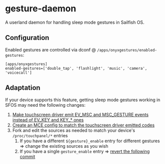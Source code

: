 # gesture-daemon
A userland daemon for handling sleep mode gestures in Sailfish OS.

## Configuration
Enabled gestures are controlled via dconf @ `/apps/onyxgestures/enabled-gestures`:
```
[apps/onyxgestures]
enabled-gestures=['double_tap', 'flashlight', 'music', 'camera', 'voicecall']
```

## Adaptation
If your device supports this feature, getting sleep mode gestures working in SFOS may need the following changes:

1. [Make touchscreen driver emit EV_MSC and MSC_GESTURE events instead of EV_KEY and KEY_* ones](https://github.com/sailfishos-oneplus5/android_kernel_oneplus_msm8998/commit/93690764d52358007b2312e48fd9b38040577f9f)
2. [Create an MCE config to match the touchscreen driver emitted codes](https://github.com/sailfishos-oneplus5/droid-config-cheeseburger/blob/hybris-16.0/sparse/etc/mce/90-display-gestures.conf)
3. Fork and edit the sources as needed to match your device's `/proc/touchpanel/*` entries
	1. If you have a different `${gesture}_enable` entry for different gestures => change the existing sources as you wish
	2. If you have a single `gesture_enable` entry => [revert the following commit](https://github.com/sailfishos-oneplus5/gesture-daemon/commit/03a4a88f15acdca75a3321d69e27fce09e01705d)
